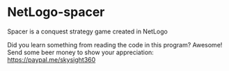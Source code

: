 # NetLogo-spacer
Spacer is a conquest strategy game created in NetLogo

Did you learn something from reading the code in this program?  Awesome!  Send some beer money to show your appreciation: https://paypal.me/skysight360
